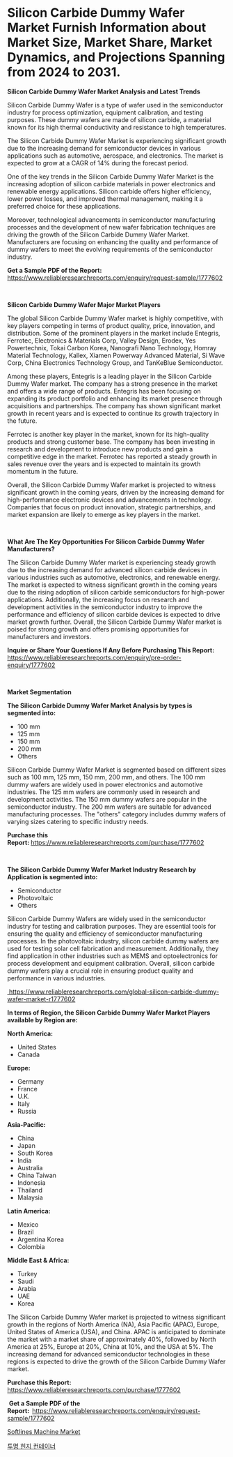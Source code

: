 <p><h1>Silicon Carbide Dummy Wafer Market Furnish Information about Market Size, Market Share, Market Dynamics, and Projections Spanning from 2024 to 2031.</h1></p><p><strong>Silicon Carbide Dummy Wafer Market Analysis and Latest Trends</strong></p>
<p><p>Silicon Carbide Dummy Wafer is a type of wafer used in the semiconductor industry for process optimization, equipment calibration, and testing purposes. These dummy wafers are made of silicon carbide, a material known for its high thermal conductivity and resistance to high temperatures.</p><p>The Silicon Carbide Dummy Wafer Market is experiencing significant growth due to the increasing demand for semiconductor devices in various applications such as automotive, aerospace, and electronics. The market is expected to grow at a CAGR of 14% during the forecast period.</p><p>One of the key trends in the Silicon Carbide Dummy Wafer Market is the increasing adoption of silicon carbide materials in power electronics and renewable energy applications. Silicon carbide offers higher efficiency, lower power losses, and improved thermal management, making it a preferred choice for these applications.</p><p>Moreover, technological advancements in semiconductor manufacturing processes and the development of new wafer fabrication techniques are driving the growth of the Silicon Carbide Dummy Wafer Market. Manufacturers are focusing on enhancing the quality and performance of dummy wafers to meet the evolving requirements of the semiconductor industry.</p></p>
<p><strong>Get a Sample PDF of the Report:&nbsp;</strong> <a href="https://www.reliableresearchreports.com/enquiry/request-sample/1777602">https://www.reliableresearchreports.com/enquiry/request-sample/1777602</a></p>
<p>&nbsp;</p>
<p><strong>Silicon Carbide Dummy Wafer Major Market Players</strong></p>
<p><p>The global Silicon Carbide Dummy Wafer market is highly competitive, with key players competing in terms of product quality, price, innovation, and distribution. Some of the prominent players in the market include Entegris, Ferrotec, Electronics & Materials Corp, Valley Design, Erodex, Yes Powertechnix, Tokai Carbon Korea, Nanografi Nano Technology, Homray Material Technology, Kallex, Xiamen Powerway Advanced Material, Si Wave Corp, China Electronics Technology Group, and TanKeBlue Semiconductor.</p><p>Among these players, Entegris is a leading player in the Silicon Carbide Dummy Wafer market. The company has a strong presence in the market and offers a wide range of products. Entegris has been focusing on expanding its product portfolio and enhancing its market presence through acquisitions and partnerships. The company has shown significant market growth in recent years and is expected to continue its growth trajectory in the future.</p><p>Ferrotec is another key player in the market, known for its high-quality products and strong customer base. The company has been investing in research and development to introduce new products and gain a competitive edge in the market. Ferrotec has reported a steady growth in sales revenue over the years and is expected to maintain its growth momentum in the future.</p><p>Overall, the Silicon Carbide Dummy Wafer market is projected to witness significant growth in the coming years, driven by the increasing demand for high-performance electronic devices and advancements in technology. Companies that focus on product innovation, strategic partnerships, and market expansion are likely to emerge as key players in the market.</p></p>
<p>&nbsp;</p>
<p><strong>What Are The Key Opportunities For Silicon Carbide Dummy Wafer Manufacturers?</strong></p>
<p><p>The Silicon Carbide Dummy Wafer market is experiencing steady growth due to the increasing demand for advanced silicon carbide devices in various industries such as automotive, electronics, and renewable energy. The market is expected to witness significant growth in the coming years due to the rising adoption of silicon carbide semiconductors for high-power applications. Additionally, the increasing focus on research and development activities in the semiconductor industry to improve the performance and efficiency of silicon carbide devices is expected to drive market growth further. Overall, the Silicon Carbide Dummy Wafer market is poised for strong growth and offers promising opportunities for manufacturers and investors.</p></p>
<p><strong>Inquire or Share Your Questions If Any Before Purchasing This Report:</strong> <a href="https://www.reliableresearchreports.com/enquiry/pre-order-enquiry/1777602">https://www.reliableresearchreports.com/enquiry/pre-order-enquiry/1777602</a></p>
<p>&nbsp;</p>
<p><strong>Market Segmentation</strong></p>
<p><strong>The Silicon Carbide Dummy Wafer Market Analysis by types is segmented into:</strong></p>
<p><ul><li>100 mm</li><li>125 mm</li><li>150 mm</li><li>200 mm</li><li>Others</li></ul></p>
<p><p>Silicon Carbide Dummy Wafer Market is segmented based on different sizes such as 100 mm, 125 mm, 150 mm, 200 mm, and others. The 100 mm dummy wafers are widely used in power electronics and automotive industries. The 125 mm wafers are commonly used in research and development activities. The 150 mm dummy wafers are popular in the semiconductor industry. The 200 mm wafers are suitable for advanced manufacturing processes. The "others" category includes dummy wafers of varying sizes catering to specific industry needs.</p></p>
<p><strong>Purchase this Report:&nbsp;</strong><a href="https://www.reliableresearchreports.com/purchase/1777602">https://www.reliableresearchreports.com/purchase/1777602</a></p>
<p>&nbsp;</p>
<p><strong>The Silicon Carbide Dummy Wafer Market Industry Research by Application is segmented into:</strong></p>
<p><ul><li>Semiconductor</li><li>Photovoltaic</li><li>Others</li></ul></p>
<p><p>Silicon Carbide Dummy Wafers are widely used in the semiconductor industry for testing and calibration purposes. They are essential tools for ensuring the quality and efficiency of semiconductor manufacturing processes. In the photovoltaic industry, silicon carbide dummy wafers are used for testing solar cell fabrication and measurement. Additionally, they find application in other industries such as MEMS and optoelectronics for process development and equipment calibration. Overall, silicon carbide dummy wafers play a crucial role in ensuring product quality and performance in various industries.</p></p>
<p><a href="https://www.reliableresearchreports.com/global-silicon-carbide-dummy-wafer-market-r1777602">&nbsp;https://www.reliableresearchreports.com/global-silicon-carbide-dummy-wafer-market-r1777602</a></p>
<p><strong>In terms of Region, the Silicon Carbide Dummy Wafer Market Players available by Region are:</strong></p>
<p>
    <p> <strong> North America: </strong>
        <ul>
            <li>United States</li>
            <li>Canada</li>
        </ul>
        </p> 
    <p> <strong> Europe: </strong>
        <ul>
            <li>Germany</li>
            <li>France</li>
            <li>U.K.</li>
            <li>Italy</li>
            <li>Russia</li>
        </ul>
        </p> 
    <p> <strong> Asia-Pacific: </strong>
        <ul>
            <li>China</li>
            <li>Japan</li>
            <li>South Korea</li>
            <li>India</li>
            <li>Australia</li>
            <li>China Taiwan</li>
            <li>Indonesia</li>
            <li>Thailand</li>
            <li>Malaysia</li>
        </ul>
        </p> 
    <p> <strong> Latin America: </strong>
        <ul>
            <li>Mexico</li>
            <li>Brazil</li>
            <li>Argentina Korea</li>
            <li>Colombia</li>
        </ul>
        </p> 
    <p> <strong> Middle East & Africa: </strong>
        <ul>
            <li>Turkey</li>
            <li>Saudi</li>
            <li>Arabia</li>
            <li>UAE</li>
            <li>Korea</li>
        </ul>
    </p>
    </p>
<p><p>The Silicon Carbide Dummy Wafer market is projected to witness significant growth in the regions of North America (NA), Asia Pacific (APAC), Europe, United States of America (USA), and China. APAC is anticipated to dominate the market with a market share of approximately 40%, followed by North America at 25%, Europe at 20%, China at 10%, and the USA at 5%. The increasing demand for advanced semiconductor technologies in these regions is expected to drive the growth of the Silicon Carbide Dummy Wafer market.</p></p>
<p><strong>Purchase this Report: </strong><a href="https://www.reliableresearchreports.com/purchase/1777602">https://www.reliableresearchreports.com/purchase/1777602</a></p>
<p>&nbsp;<strong>Get a Sample PDF of the Report:&nbsp;&nbsp;</strong><a href="https://www.reliableresearchreports.com/enquiry/request-sample/1777602">https://www.reliableresearchreports.com/enquiry/request-sample/1777602</a></p>
<p><strong></strong></p>
<p><p><a href="https://view.publitas.com/reportprime-1/insights-into-the-softlines-machine-market-size-which-is-expanding-with-a-9-cagr-from-2024-2031/">Softlines Machine Market</a></p><p><a href="https://github.com/TrevorKruvalis5678/Market-Research-Report-List-2/blob/main/2067933157588.md">투명 힌지 컨테이너</a></p></p>